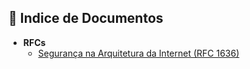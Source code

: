 ## 📂 Indice de Documentos

- **RFCs**
  - [Segurança na Arquitetura da Internet (RFC 1636)](https://datatracker.ietf.org/doc/html/rfc1636)